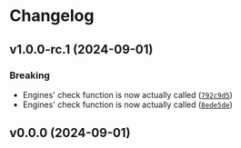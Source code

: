 # Changelog

## v1.0.0-rc.1 (2024-09-01)

### Breaking

- Engines&#39; check function is now actually called ([`792c9d5`](https://github.com/ceceayo/komis/commit/792c9d570f5dae3e3cf7636ac4ee20d019a21746))
- Engines&#39; check function is now actually called ([`8ede5de`](https://github.com/ceceayo/komis/commit/8ede5de42ae77e578fc9a019d4c9658b79113304))

## v0.0.0 (2024-09-01)
